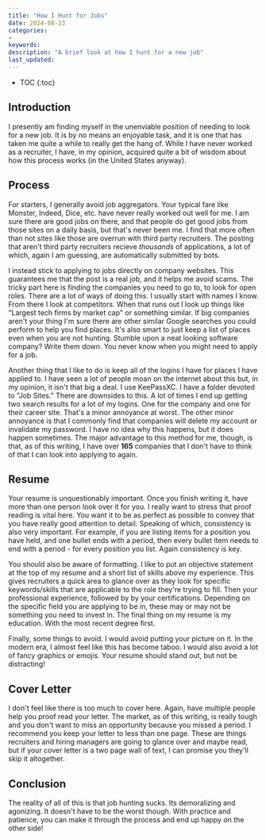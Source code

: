 ```yaml
---
title: "How I Hunt for Jobs"
date: 2024-08-23
categories:
- 
keywords: 
description: "A brief look at how I hunt for a new job"
last_updated:
---
```


* TOC
{:toc}

## Introduction

I presently am finding myself in the unenviable position of needing to look for
a new job. It is by no means an enjoyable task, and it is one that has taken me
quite a while to really get the hang of. While I have never worked as a
recruiter, I have, in my opinion, acquired quite a bit of wisdom about how this
process works (in the United States anyway).

## Process

For starters, I generally avoid job aggregators. Your typical fare like
Monster, Indeed, Dice, etc. have never really worked out well for me. I am sure
there are good jobs on there, and that people do get good jobs from those sites
on a daily basis, but that's never been me. I find that more often than not
sites like those are overrun with third party recruiters. The posting that
aren't third party recruiters recieve _thousands_ of applications, a lot of
which, again I am guessing, are automatically submitted by bots.

I instead stick to applying to jobs directly on company websites. This
guarantees me that the post is a real job, and it helps me avoid scams. The
tricky part here is finding the companies you need to go to, to look for open
roles. There are a lot of ways of doing this. I usually start with names I
know. From there I look at competitors. When that runs out I look up things
like "Largest tech firms by market cap" or something similar. If big companies
aren't your thing I'm sure there are other similar Google searches you could
perform to help you find places. It's also smart to just keep a list of places
even when you are not hunting. Stumble upon a neat looking software company?
Write them down. You never know when you might need to apply for a job.

Another thing that I like to do is keep all of the logins I have for places I
have applied to. I have seen a lot of people moan on the internet about this
but, in my opinion, it isn't that big a deal. I use KeePassXC. I have a folder
devoted to "Job Sites." There are downsides to this. A lot of times I end up
getting two search results for a lot of my logins. One for the company and one
for their career site. That's a minor annoyance at worst. The other minor
annoyance is that I commonly find that companies will delete my account or
invalidate my password. I have no idea why this happens, but it does happen
sometimes. The major advantage to this method for me, though, is that, as
of this writing, I have over **165** companies that I don't have to think
of that I can look into applying to again.

## Resume

Your resume is unquestionably important. Once you finish writing it, have more
than one person look over it for you. I really want to stress that proof
reading is vital here. You want it to be as perfect as possible to convey that
you have really good attention to detail. Speaking of which, consistency is
also very important. For example, if you are listing items for a position you
have held, and one bullet ends with a period, then every bullet item needs to
end with a period - for every position you list. Again consistency is key.

You should also be aware of formatting. I like to put an objective statement at
the top of my resume and a short list of skills above my experience. This gives
recruiters a quick area to glance over as they look for specific
keywords/skills that are applicable to the role they're trying to fill. Then
your professional experience, followed by by your certifications. Depending on
the specific field you are applying to be in, these may or may not be something
you need to invest in. The final thing on my resume is my education. With the
most recent degree first. 

Finally, some things to avoid. I would avoid putting your picture on it. In the
modern era, I almost feel like this has become taboo. I would also avoid a lot
of fancy graphics or emojis. Your resume should stand out, but not be
distracting!

## Cover Letter

I don't feel like there is too much to cover here. Again, have multiple people
help you proof read your letter. The market, as of this writing, is really
tough and you don't want to miss an opportunity because you missed a period. I
recommend you keep your letter to less than one page. These are things
recruiters and hiring managers are going to glance over and maybe read, but if
your cover letter is a two page wall of text, I can promise you they'll skip it
altogether.

## Conclusion

The reality of all of this is that job hunting sucks. Its demoralizing and
agonizing. It doesn't have to be the worst though. With practice and patience,
you can make it through the process and end up happy on the other side!
